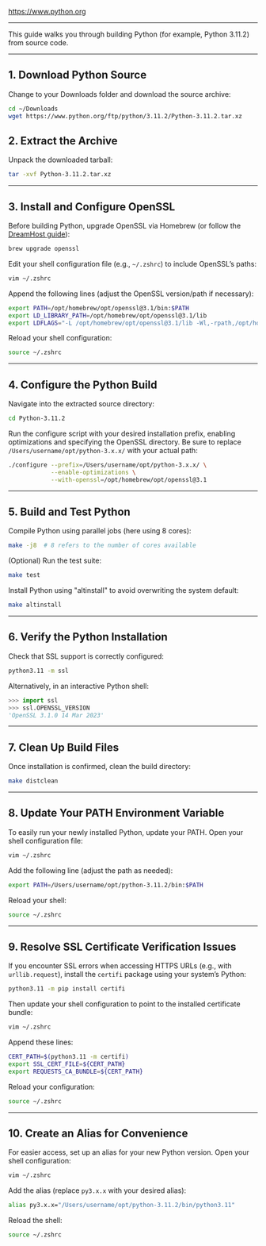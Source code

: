 https://www.python.org

---

This guide walks you through building Python (for example, Python 3.11.2) from source code.

---

## 1. Download Python Source

Change to your Downloads folder and download the source archive:

```zsh
cd ~/Downloads
wget https://www.python.org/ftp/python/3.11.2/Python-3.11.2.tar.xz
```

## 2. Extract the Archive

Unpack the downloaded tarball:

```zsh
tar -xvf Python-3.11.2.tar.xz
```

---

## 3. Install and Configure OpenSSL

Before building Python, upgrade OpenSSL via Homebrew (or follow the [DreamHost guide](https://help.dreamhost.com/hc/en-us/articles/360001435926-Installing-OpenSSL-locally-under-your-username)):

```zsh
brew upgrade openssl
```

Edit your shell configuration file (e.g., `~/.zshrc`) to include OpenSSL’s paths:

```zsh
vim ~/.zshrc
```

Append the following lines (adjust the OpenSSL version/path if necessary):

```bash
export PATH=/opt/homebrew/opt/openssl@3.1/bin:$PATH
export LD_LIBRARY_PATH=/opt/homebrew/opt/openssl@3.1/lib
export LDFLAGS="-L /opt/homebrew/opt/openssl@3.1/lib -Wl,-rpath,/opt/homebrew/opt/openssl@3.1/lib"
```

Reload your shell configuration:

```zsh
source ~/.zshrc
```

---

## 4. Configure the Python Build

Navigate into the extracted source directory:

```zsh
cd Python-3.11.2
```

Run the configure script with your desired installation prefix, enabling optimizations and specifying the OpenSSL directory. Be sure to replace `/Users/username/opt/python-3.x.x/` with your actual path:

```zsh
./configure --prefix=/Users/username/opt/python-3.x.x/ \
            --enable-optimizations \
            --with-openssl=/opt/homebrew/opt/openssl@3.1
```

---

## 5. Build and Test Python

Compile Python using parallel jobs (here using 8 cores):

```zsh
make -j8  # 8 refers to the number of cores available
```

(Optional) Run the test suite:

```zsh
make test
```

Install Python using "altinstall" to avoid overwriting the system default:

```zsh
make altinstall
```

---

## 6. Verify the Python Installation

Check that SSL support is correctly configured:

```zsh
python3.11 -m ssl
```

Alternatively, in an interactive Python shell:

```python
>>> import ssl
>>> ssl.OPENSSL_VERSION
'OpenSSL 3.1.0 14 Mar 2023'
```

---

## 7. Clean Up Build Files

Once installation is confirmed, clean the build directory:

```zsh
make distclean
```

---

## 8. Update Your PATH Environment Variable

To easily run your newly installed Python, update your PATH. Open your shell configuration file:

```zsh
vim ~/.zshrc
```

Add the following line (adjust the path as needed):

```bash
export PATH=/Users/username/opt/python-3.11.2/bin:$PATH
```

Reload your shell:

```zsh
source ~/.zshrc
```

---

## 9. Resolve SSL Certificate Verification Issues

If you encounter SSL errors when accessing HTTPS URLs (e.g., with `urllib.request`), install the `certifi` package using your system’s Python:

```zsh
python3.11 -m pip install certifi
```

Then update your shell configuration to point to the installed certificate bundle:

```zsh
vim ~/.zshrc
```

Append these lines:

```bash
CERT_PATH=$(python3.11 -m certifi)
export SSL_CERT_FILE=${CERT_PATH}
export REQUESTS_CA_BUNDLE=${CERT_PATH}
```

Reload your configuration:

```zsh
source ~/.zshrc
```

---

## 10. Create an Alias for Convenience

For easier access, set up an alias for your new Python version. Open your shell configuration:

```zsh
vim ~/.zshrc
```

Add the alias (replace `py3.x.x` with your desired alias):

```bash
alias py3.x.x="/Users/username/opt/python-3.11.2/bin/python3.11"
```

Reload the shell:

```zsh
source ~/.zshrc
```
